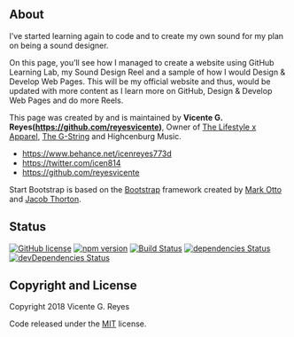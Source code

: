 ## About

I’ve started learning again to code and to create my own sound for my plan on being a sound designer.

On this page, you’ll see how I managed to create a website using GitHub Learning Lab, my Sound Design Reel and a sample of how I would Design & Develop Web Pages. This will be my official website and thus, would be updated with more content as I learn more on GitHub, Design & Develop Web Pages and do more Reels.

This page was created by and is maintained by **Vicente G. Reyes(https://github.com/reyesvicente)**, Owner of [The Lifestyle x Apparel](https://thelifestylexapparel.com/new-arrival/), [The G-String](https://thegstring.bigcartel.com) and Highcenburg Music.

* https://www.behance.net/icenreyes773d
* https://twitter.com/icen814
* https://github.com/reyesvicente

Start Bootstrap is based on the [Bootstrap](http://getbootstrap.com/) framework created by [Mark Otto](https://twitter.com/mdo) and [Jacob Thorton](https://twitter.com/fat).

## Status

[![GitHub license](https://img.shields.io/badge/license-MIT-blue.svg)](https://raw.githubusercontent.com/BlackrockDigital/startbootstrap-stylish-portfolio/master/LICENSE)
[![npm version](https://img.shields.io/npm/v/startbootstrap-stylish-portfolio.svg)](https://www.npmjs.com/package/startbootstrap-stylish-portfolio)
[![Build Status](https://travis-ci.org/BlackrockDigital/startbootstrap-stylish-portfolio.svg?branch=master)](https://travis-ci.org/BlackrockDigital/startbootstrap-stylish-portfolio)
[![dependencies Status](https://david-dm.org/BlackrockDigital/startbootstrap-stylish-portfolio/status.svg)](https://david-dm.org/BlackrockDigital/startbootstrap-stylish-portfolio)
[![devDependencies Status](https://david-dm.org/BlackrockDigital/startbootstrap-stylish-portfolio/dev-status.svg)](https://david-dm.org/BlackrockDigital/startbootstrap-stylish-portfolio?type=dev)


## Copyright and License

Copyright 2018 Vicente G. Reyes

Code released under the [MIT](https://github.com/BlackrockDigital/startbootstrap-stylish-portfolio/blob/gh-pages/LICENSE) license.
